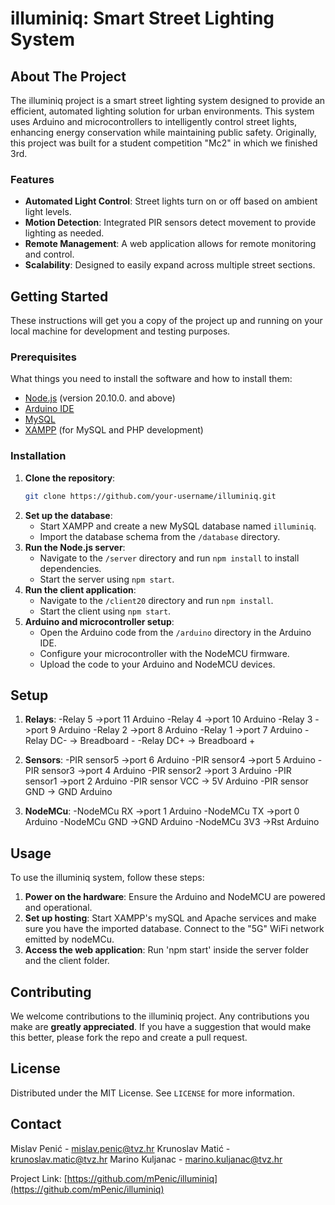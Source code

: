 # illuminiq: Smart Street Lighting System

## About The Project

The illuminiq project is a smart street lighting system designed to provide an efficient, automated lighting solution for urban environments. This system uses Arduino and microcontrollers to intelligently control street lights, enhancing energy conservation while maintaining public safety. Originally, this project was built for a student competition "Mc2" in which we finished 3rd. 

### Features

- **Automated Light Control**: Street lights turn on or off based on ambient light levels.
- **Motion Detection**: Integrated PIR sensors detect movement to provide lighting as needed.
- **Remote Management**: A web application allows for remote monitoring and control.
- **Scalability**: Designed to easily expand across multiple street sections.

## Getting Started

These instructions will get you a copy of the project up and running on your local machine for development and testing purposes.

### Prerequisites

What things you need to install the software and how to install them:

- [Node.js](https://nodejs.org/en/download/) (version 20.10.0. and above)
- [Arduino IDE](https://www.arduino.cc/en/software)
- [MySQL](https://dev.mysql.com/downloads/)
- [XAMPP](https://www.apachefriends.org/index.html) (for MySQL and PHP development)

### Installation

1. **Clone the repository**:
   ```sh
   git clone https://github.com/your-username/illuminiq.git
   ```
2. **Set up the database**:
   - Start XAMPP and create a new MySQL database named `illuminiq`.
   - Import the database schema from the `/database` directory.
3. **Run the Node.js server**:
   - Navigate to the `/server` directory and run `npm install` to install dependencies.
   - Start the server using `npm start`.
4. **Run the client application**:
   - Navigate to the `/client20` directory and run `npm install`.
   - Start the client using `npm start`.
5. **Arduino and microcontroller setup**:
   - Open the Arduino code from the `/arduino` directory in the Arduino IDE.
   - Configure your microcontroller with the NodeMCU firmware.
   - Upload the code to your Arduino and NodeMCU devices.

## Setup

1. **Relays**:
-Relay 5 ->port 11 Arduino
-Relay 4 ->port 10 Arduino
-Relay 3 ->port 9 Arduino
-Relay 2 ->port 8 Arduino
-Relay 1 ->port 7 Arduino
-Relay DC- -> Breadboard -
-Relay DC+ -> Breadboard +

2. **Sensors**:
-PIR sensor5 ->port 6 Arduino
-PIR sensor4 ->port 5 Arduino
-PIR sensor3 ->port 4 Arduino
-PIR sensor2 ->port 3 Arduino
-PIR sensor1 ->port 2 Arduino
-PIR sensor VCC -> 5V Arduino
-PIR sensor GND -> GND Arduino

3. **NodeMCu**:
-NodeMCu RX  ->port 1 Arduino
-NodeMCu TX  ->port 0 Arduino
-NodeMCu GND ->GND Arduino
-NodeMCu 3V3 ->Rst Arduino

## Usage

To use the illuminiq system, follow these steps:

1. **Power on the hardware**: Ensure the Arduino and NodeMCU are powered and operational.
2. **Set up hosting**: Start XAMPP's mySQL and Apache services and make sure you have the imported database. Connect to the "5G" WiFi network emitted by nodeMCu.
3. **Access the web application**: Run 'npm start' inside the server folder and the client folder.

## Contributing

We welcome contributions to the illuminiq project. Any contributions you make are **greatly appreciated**. If you have a suggestion that would make this better, please fork the repo and create a pull request.

## License

Distributed under the MIT License. See `LICENSE` for more information.

## Contact

Mislav Penić - [mislav.penic@tvz.hr](mailto:mislav.penic@tvz.hr)
Krunoslav Matić - [krunoslav.matic@tvz.hr](mailto:krunoslav.matic@tvz.hr)
Marino Kuljanac - [marino.kuljanac@tvz.hr](mailto:marino.kuljanac@tvz.hr)

Project Link: [https://github.com/mPenic/illuminiq](https://github.com/mPenic/illuminiq)


